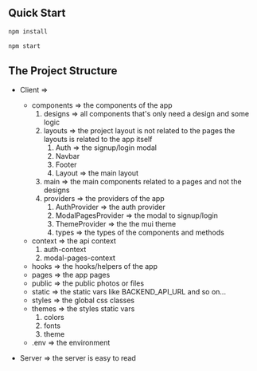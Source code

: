 ## Quick Start

```bash
npm install
```

```bash
npm start
```

## The Project Structure

- Client =>

  - components => the components of the app
    1. designs => all components that's only need a design and some logic
    2. layouts => the project layout is not related to the pages the layouts is related to the app itself
       1. Auth => the signup/login modal
       2. Navbar
       3. Footer
       4. Layout => the main layout
    3. main => the main components related to a pages and not the designs
    4. providers => the providers of the app
       1. AuthProvider => the auth provider
       2. ModalPagesProvider => the modal to signup/login
       3. ThemeProvider => the the mui theme
       4. types => the types of the components and methods
  - context => the api context
    1. auth-context
    2. modal-pages-context
  - hooks => the hooks/helpers of the app
  - pages => the app pages
  - public => the public photos or files
  - static => the static vars like BACKEND_API_URL and so on...
  - styles => the global css classes
  - themes => the styles static vars
    1. colors
    2. fonts
    3. theme
  - .env => the environment

- Server => the server is easy to read
